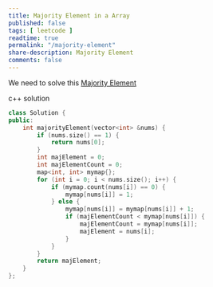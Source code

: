 ```yaml
---
title: Majority Element in a Array
published: false
tags: [ leetcode ]
readtime: true
permalink: "/majority-element"
share-description: Majority Element
comments: false
---
```

We need to solve this  [Majority Element](https://leetcode.com/problems/majority-element/description/)

c++ solution

```cpp
class Solution {
public:
    int majorityElement(vector<int> &nums) {
        if (nums.size() == 1) {
            return nums[0];
        }
        int majElement = 0;
        int majElementCount = 0;
        map<int, int> mymap{};
        for (int i = 0; i < nums.size(); i++) {
            if (mymap.count(nums[i]) == 0) {
                mymap[nums[i]] = 1;
            } else {
                mymap[nums[i]] = mymap[nums[i]] + 1;
                if (majElementCount < mymap[nums[i]]) {
                    majElementCount = mymap[nums[i]];
                    majElement = nums[i];
                }
            }
        }
        return majElement;
    }
};
```

